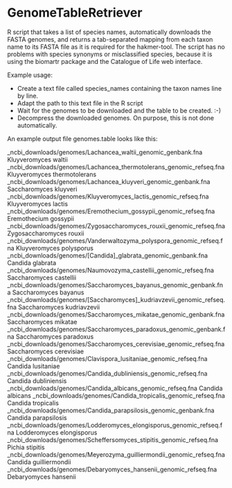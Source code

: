 # GenomeTableRetriever
R script that takes a list of species names, automatically downloads the FASTA genomes, and returns a tab-separated mapping from each taxon name to its FASTA file as it is required for the hakmer-tool. The script has no problems with species synonyms or misclassified species, because it is using the biomartr package and the Catalogue of Life web interface.

Example usage:
- Create a text file called species_names containing the taxon names line by line.
- Adapt the path to this text file in the R script
- Wait for the genomes to be downloaded and the table to be created. :-)
- Decompress the downloaded genomes. On purpose, this is not done automatically.

An example output file genomes.table looks like this:

_ncbi_downloads/genomes/Lachancea_waltii_genomic_genbank.fna	Kluyveromyces waltii
_ncbi_downloads/genomes/Lachancea_thermotolerans_genomic_refseq.fna	Kluyveromyces thermotolerans
_ncbi_downloads/genomes/Lachancea_kluyveri_genomic_genbank.fna	Saccharomyces kluyveri
_ncbi_downloads/genomes/Kluyveromyces_lactis_genomic_refseq.fna	Kluyveromyces lactis
_ncbi_downloads/genomes/Eremothecium_gossypii_genomic_refseq.fna	Eremothecium gossypii
_ncbi_downloads/genomes/Zygosaccharomyces_rouxii_genomic_refseq.fna	Zygosaccharomyces rouxii
_ncbi_downloads/genomes/Vanderwaltozyma_polyspora_genomic_refseq.fna	Kluyveromyces polysporus
_ncbi_downloads/genomes/[Candida]_glabrata_genomic_genbank.fna	Candida glabrata
_ncbi_downloads/genomes/Naumovozyma_castellii_genomic_refseq.fna	Saccharomyces castellii
_ncbi_downloads/genomes/Saccharomyces_bayanus_genomic_genbank.fna	Saccharomyces bayanus
_ncbi_downloads/genomes/[Saccharomyces]_kudriavzevii_genomic_refseq.fna	Saccharomyces kudriavzevii
_ncbi_downloads/genomes/Saccharomyces_mikatae_genomic_genbank.fna	Saccharomyces mikatae
_ncbi_downloads/genomes/Saccharomyces_paradoxus_genomic_genbank.fna	Saccharomyces paradoxus
_ncbi_downloads/genomes/Saccharomyces_cerevisiae_genomic_refseq.fna	Saccharomyces cerevisiae
_ncbi_downloads/genomes/Clavispora_lusitaniae_genomic_refseq.fna	Candida lusitaniae
_ncbi_downloads/genomes/Candida_dubliniensis_genomic_refseq.fna	Candida dubliniensis
_ncbi_downloads/genomes/Candida_albicans_genomic_refseq.fna	Candida albicans
_ncbi_downloads/genomes/Candida_tropicalis_genomic_refseq.fna	Candida tropicalis
_ncbi_downloads/genomes/Candida_parapsilosis_genomic_genbank.fna	Candida parapsilosis
_ncbi_downloads/genomes/Lodderomyces_elongisporus_genomic_refseq.fna	Lodderomyces elongisporus
_ncbi_downloads/genomes/Scheffersomyces_stipitis_genomic_refseq.fna	Pichia stipitis
_ncbi_downloads/genomes/Meyerozyma_guilliermondii_genomic_refseq.fna	Candida guilliermondii
_ncbi_downloads/genomes/Debaryomyces_hansenii_genomic_refseq.fna	Debaryomyces hansenii
